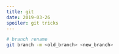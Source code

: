 ```yaml
---
title: git
date: 2019-03-26
spoiler: git tricks
---
```


```bash
# branch rename
git branch -m <old_branch> <new_branch>
```